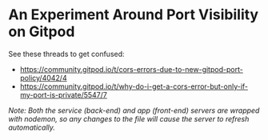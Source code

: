 # An Experiment Around Port Visibility on Gitpod

See these threads to get confused:
- https://community.gitpod.io/t/cors-errors-due-to-new-gitpod-port-policy/4042/4
- https://community.gitpod.io/t/why-do-i-get-a-cors-error-but-only-if-my-port-is-private/5547/7

_Note: Both the service (back-end) and app (front-end) servers are wrapped with nodemon, so any changes to the file will cause the server to refresh automatically._